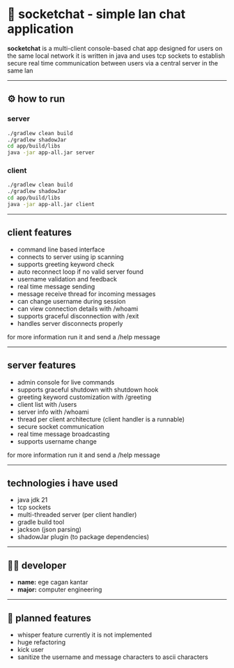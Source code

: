 # 🔌 socketchat - simple lan chat application

**socketchat** is a multi-client console-based chat app designed for users on the same local network it is written in java and uses tcp sockets to establish secure real time communication between users via a central server in the same lan

---

## ⚙️ how to run

### server

```zsh
./gradlew clean build
./gradlew shadowJar
cd app/build/libs
java -jar app-all.jar server
```

### client

```zsh
./gradlew clean build
./gradlew shadowJar
cd app/build/libs
java -jar app-all.jar client
```

---

## client features

- command line based interface
- connects to server using ip scanning
- supports greeting keyword check
- auto reconnect loop if no valid server found
- username validation and feedback
- real time message sending
- message receive thread for incoming messages
- can change username during session
- can view connection details with /whoami
- supports graceful disconnection with /exit
- handles server disconnects properly

for more information run it and send a /help message

---

## server features

- admin console for live commands
- supports graceful shutdown with shutdown hook
- greeting keyword customization with /greeting
- client list with /users
- server info with /whoami
- thread per client architecture (client handler is a runnable)
- secure socket communication
- real time message broadcasting
- supports username change

for more information run it and send a /help message

---

## technologies i have used

- java jdk 21
- tcp sockets
- multi-threaded server (per client handler)
- gradle build tool
- jackson (json parsing)
- shadowJar plugin (to package dependencies)

---

## 👨‍💼 developer

* **name:**  ege cagan kantar
* **major:** computer engineering

---

## 📁 planned features

- whisper feature currently it is not implemented
- huge refactoring
- kick user
- sanitize the username and message characters to ascii characters
